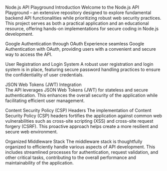 Node.js API Playground
Introduction
Welcome to the Node.js API Playground – an extensive repository designed to explore fundamental backend API functionalities while prioritizing robust web security practices. This project serves as both a practical application and an educational resource, offering hands-on implementations for secure coding in Node.js development.

Google Authentication through OAuth
Experience seamless Google Authentication with OAuth, providing users with a convenient and secure way to access the API.

User Registration and Login System
A robust user registration and login system is in place, featuring secure password handling practices to ensure the confidentiality of user credentials.

JSON Web Tokens (JWT) Integration   
The API leverages JSON Web Tokens (JWT) for stateless and secure authentication. This enhances the overall security of the application while facilitating efficient user management.

Content Security Policy (CSP) Headers
The implementation of Content Security Policy (CSP) headers fortifies the application against common web vulnerabilities such as cross-site scripting (XSS) and cross-site request forgery (CSRF). This proactive approach helps create a more resilient and secure web environment.

Organized Middleware Stack
The middleware stack is thoughtfully organized to efficiently handle various aspects of API development. This includes streamlined processes for authentication, request validation, and other critical tasks, contributing to the overall performance and maintainability of the application.
